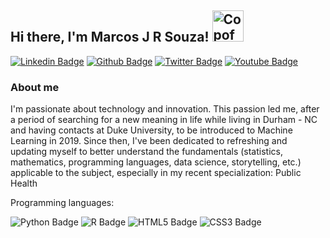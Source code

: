 ## Hi there, I'm Marcos J R Souza! <img src="https://i.ibb.co/rM2qFg3/CopofTea.png" alt="CopofTea" min-width="50px" max-width="50px" width="50px" align="after">

[![Linkedin Badge](https://img.shields.io/badge/-Linkedin-blue?style=flat-square&logo=Linkedin&logoColor=white&link=https://www.linkedin.com/in/marcosjrsouza)](https://www.linkedin.com/in/marcosjrsouza)
[![Github Badge](https://img.shields.io/badge/-Github-000?style=flat-square&logo=Github&logoColor=white&link=https://github.com/thmoreiracosta)](https://github.com/MJRSBR)
[![Twitter Badge](https://img.shields.io/badge/-Twitter-1ca0f1?style=flat-square&labelColor=1ca0f1&logo=twitter&logoColor=white&link=https://twitter.com/marcosjrsouza)](https://twitter.com/marcosjrsouza)
[![Youtube Badge](https://img.shields.io/badge/-YouTube-ff0000?style=flat-square&labelColor=ff0000&logo=youtube&logoColor=white&link=https://www.youtube.com/user/fink021/featured)](https://www.youtube.com/user/fink021/featured)


### About me

I'm passionate about technology and innovation. This passion led me, after a period of searching for a new meaning in life while living in Durham - NC and having contacts at Duke University, to be introduced to Machine Learning in 2019. Since then, I've been dedicated to refreshing and updating myself to better understand the fundamentals (statistics, mathematics, programming languages, data science, storytelling, etc.) applicable to the subject, especially in my recent specialization: Public Health

Programming languages:

![Python Badge](https://img.shields.io/badge/Python-14354C?style=for-the-badge&logo=python&logoColor=white)
![R Badge](https://img.shields.io/badge/R-13654C?style=for-the-badge&logo=python&logoColor=white)
![HTML5 Badge](https://img.shields.io/badge/HTML5-E34F26?style=for-the-badge&logo=html5&logoColor=white)
![CSS3 Badge](https://img.shields.io/badge/CSS3-1572B6?style=for-the-badge&logo=css3&logoColor=white)

